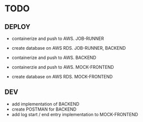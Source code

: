 # TODO
## DEPLOY
- containerize and push to AWS. JOB-RUNNER
- create database on AWS RDS. JOB-RUNNER, BACKEND
- containerize and push to AWS. BACKEND

- containerzie and push to AWS. MOCK-FRONTEND
- create database on AWS RDS. MOCK-FRONTEND

## DEV
- add implementation of BACKEND
- create POSTMAN for BACKEND
- add log start / end entry implementation to MOCK-FRONTEND
